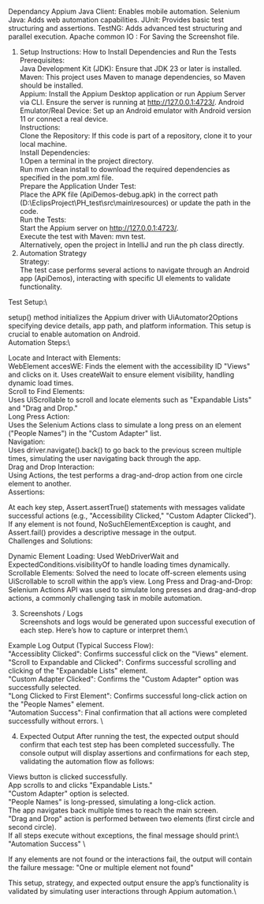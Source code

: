 Dependancy
Appium Java Client: Enables mobile automation.
Selenium Java: Adds web automation capabilities.
JUnit: Provides basic test structuring and assertions.
TestNG: Adds advanced test structuring and parallel execution.
Apache common IO : For Saving the Screenshot file. 

1. Setup Instructions: How to Install Dependencies and Run the Tests\
   Prerequisites:\
   Java Development Kit (JDK): Ensure that JDK 23 or later is installed.\
   Maven: This project uses Maven to manage dependencies, so Maven should be installed.\
   Appium: Install the Appium Desktop application or run Appium Server via CLI. Ensure the server is running at http://127.0.0.1:4723/.
   Android Emulator/Real Device: Set up an Android emulator with Android version 11 or connect a real device.\
   Instructions:\
   Clone the Repository: If this code is part of a repository, clone it to your local machine.\
   Install Dependencies:\
   1.Open a terminal in the project directory.\
   Run mvn clean install to download the required dependencies as specified in the pom.xml file.\
   Prepare the Application Under Test:\
   Place the APK file (ApiDemos-debug.apk) in the correct path (D:\EclipsProject\PH_test\src\main\resources\) or update the path in the code.\
   Run the Tests:\
   Start the Appium server on http://127.0.0.1:4723/. \
   Execute the test with Maven: mvn test.\
   Alternatively, open the project in IntelliJ and run the ph class directly.
2. Automation Strategy\
      Strategy:\
      The test case performs several actions to navigate through an Android app (ApiDemos), interacting with specific UI elements to validate functionality.

Test Setup:\

setup() method initializes the Appium driver with UiAutomator2Options specifying device details, app path, and platform information.
This setup is crucial to enable automation on Android.\
Automation Steps:\

Locate and Interact with Elements:\
WebElement accesWE: Finds the element with the accessibility ID "Views" and clicks on it. Uses createWait to ensure element visibility, handling dynamic load times.\
Scroll to Find Elements:\
Uses UiScrollable to scroll and locate elements such as "Expandable Lists" and "Drag and Drop."\
Long Press Action:\
Uses the Selenium Actions class to simulate a long press on an element ("People Names") in the "Custom Adapter" list.\
Navigation:\
Uses driver.navigate().back() to go back to the previous screen multiple times, simulating the user navigating back through the app.\
Drag and Drop Interaction:\
Using Actions, the test performs a drag-and-drop action from one circle element to another.\
Assertions:

At each key step, Assert.assertTrue() statements with messages validate successful actions (e.g., "Accessibility Clicked," "Custom Adapter Clicked").\
If any element is not found, NoSuchElementException is caught, and Assert.fail() provides a descriptive message in the output.\
Challenges and Solutions:

Dynamic Element Loading: Used WebDriverWait and ExpectedConditions.visibilityOf to handle loading times dynamically.
Scrollable Elements: Solved the need to locate off-screen elements using UiScrollable to scroll within the app’s view.
Long Press and Drag-and-Drop: Selenium Actions API was used to simulate long presses and drag-and-drop actions, a commonly challenging task in mobile automation.


3. Screenshots / Logs\
   Screenshots and logs would be generated upon successful execution of each step. Here’s how to capture or interpret them:\

Example Log Output (Typical Success Flow):\
"Accessiblity Clicked": Confirms successful click on the "Views" element.\
"Scroll to Expandable and Clicked": Confirms successful scrolling and clicking of the "Expandable Lists" element.\
"Custom Adapter Clicked": Confirms the "Custom Adapter" option was successfully selected.\
"Long Clicked to First Element": Confirms successful long-click action on the "People Names" element.\
"Automation Success": Final confirmation that all actions were completed successfully without errors. \

4. Expected Output
   After running the test, the expected output should confirm that each test step has been completed successfully. The console output will display assertions and confirmations for each step, validating the automation flow as follows:

Views button is clicked successfully.\
App scrolls to and clicks "Expandable Lists."\
"Custom Adapter" option is selected.\
"People Names" is long-pressed, simulating a long-click action.\
The app navigates back multiple times to reach the main screen.\
"Drag and Drop" action is performed between two elements (first circle and second circle).\
If all steps execute without exceptions, the final message should print:\ "Automation Success" \

If any elements are not found or the interactions fail, the output will contain the failure message: "One or multiple element not found"

This setup, strategy, and expected output ensure the app’s functionality is validated by simulating user interactions through Appium automation.\